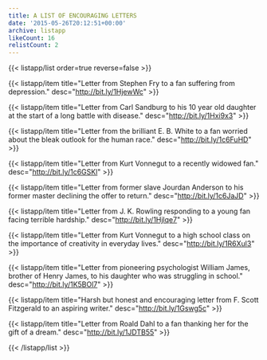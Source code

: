 ```yaml
---
title: A LIST OF ENCOURAGING LETTERS
date: '2015-05-26T20:12:51+00:00'
archive: listapp
likeCount: 16
relistCount: 2
---
```


{{< listapp/list order=true reverse=false >}}

   {{< listapp/item title="Letter from Stephen Fry to a fan suffering from depression."
      desc="http://bit.ly/1HjewWc" >}}

   {{< listapp/item title="Letter from Carl Sandburg to his 10 year old daughter at the start of a long battle with disease."
      desc="http://bit.ly/1Hxi9x3" >}}

   {{< listapp/item title="Letter from the brilliant E. B. White to a fan worried about the bleak outlook for the human race."
      desc="http://bit.ly/1c6FuHD" >}}

   {{< listapp/item title="Letter from Kurt Vonnegut to a recently widowed fan."
      desc="http://bit.ly/1c6GSKl" >}}

   {{< listapp/item title="Letter from former slave Jourdan Anderson to his former master declining the offer to return."
      desc="http://bit.ly/1c6JaJD" >}}

   {{< listapp/item title="Letter from J. K. Rowling responding to a young fan facing terrible hardship."
      desc="http://bit.ly/1Hjlqe7" >}}

   {{< listapp/item title="Letter from Kurt Vonnegut to a high school class on the importance of creativity in everyday lives."
      desc="http://bit.ly/1R6Xul3" >}}

   {{< listapp/item title="Letter from pioneering psychologist William James, brother of Henry James, to his daughter who was struggling in school."
      desc="http://bit.ly/1K5BOl7" >}}

   {{< listapp/item title="Harsh but honest and encouraging letter from F. Scott Fitzgerald to an aspiring writer."
      desc="http://bit.ly/1Gswg5c" >}}

   {{< listapp/item title="Letter from Roald Dahl to a fan thanking her for the gift of a dream."
      desc="http://bit.ly/1JDTB55" >}}

{{< /listapp/list >}}

